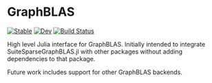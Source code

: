 # GraphBLAS

[![Stable](https://img.shields.io/badge/docs-stable-blue.svg)](https://Wimmerer.github.io/GraphBLAS.jl/stable)
[![Dev](https://img.shields.io/badge/docs-dev-blue.svg)](https://Wimmerer.github.io/GraphBLAS.jl/dev)
[![Build Status](https://github.com/Wimmerer/GraphBLAS.jl/workflows/CI/badge.svg)](https://github.com/Wimmerer/GraphBLAS.jl/actions)


High level Julia interface for GraphBLAS. Initially intended to integrate SuiteSparseGraphBLAS.jl with other packages without adding dependencies to that package.

Future work includes support for other GraphBLAS backends.